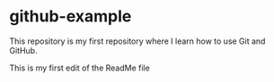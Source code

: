 # github-example
This repository is my first repository where I learn how to use Git and GitHub.

This is my first edit of the ReadMe file
